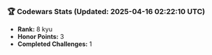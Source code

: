 ### 🏆 Codewars Stats (Updated: 2025-04-16 02:22:10 UTC)

- **Rank:** 8 kyu
- **Honor Points:** 3
- **Completed Challenges:** 1
